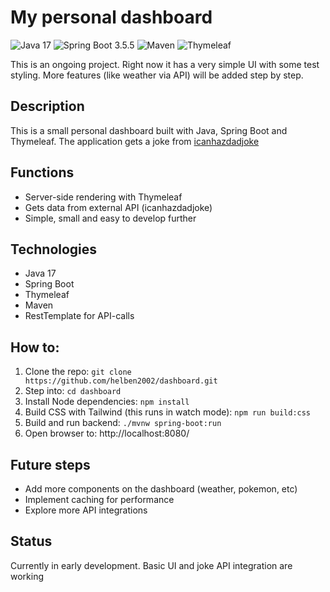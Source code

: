 
# My personal dashboard

![Java 17](https://img.shields.io/badge/Java-17-blue)
![Spring Boot 3.5.5](https://img.shields.io/badge/Spring_Boot-3.5.5-green)
![Maven](https://img.shields.io/badge/Maven-3.9-blue)
![Thymeleaf](https://img.shields.io/badge/Thymeleaf-3.1-orange)

This is an ongoing project. Right now it has a very simple UI with some test styling.
More features (like weather via API) will be added step by step.

## Description
This is a small personal dashboard built with Java, Spring Boot and Thymeleaf.
The application gets a joke from [icanhazdadjoke](https://icanhazdadjoke.com)

## Functions
* Server-side rendering with Thymeleaf
* Gets data from external API (icanhazdadjoke)
* Simple, small and easy to develop further

## Technologies
* Java 17
* Spring Boot
* Thymeleaf
* Maven
* RestTemplate for API-calls

## How to:
1. Clone the repo:
`git clone https://github.com/helben2002/dashboard.git`
2. Step into:
`cd dashboard`
3. Install Node dependencies:
`npm install`
4. Build CSS with Tailwind (this runs in watch mode):
`npm run build:css`
5. Build and run backend:
`./mvnw spring-boot:run`
6. Open browser to: http://localhost:8080/

## Future steps
* Add more components on the dashboard (weather, pokemon, etc)
* Implement caching for performance
* Explore more API integrations

## Status
Currently in early development. Basic UI and joke API integration are working